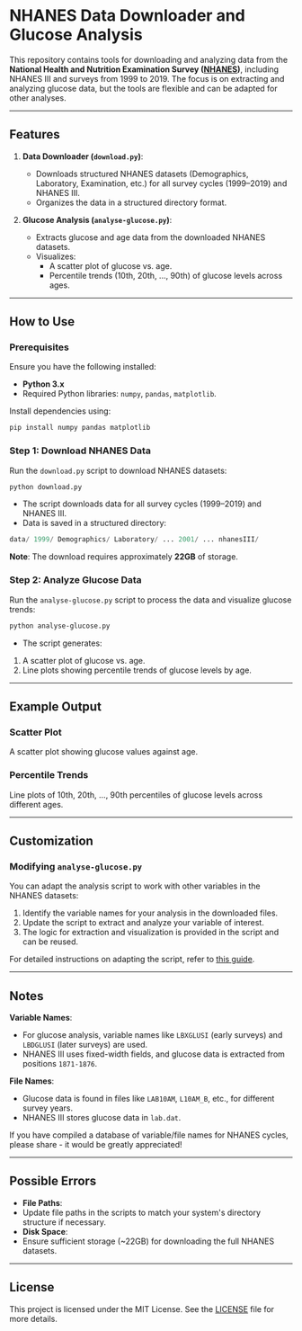 # NHANES Data Downloader and Glucose Analysis

This repository contains tools for downloading and analyzing data from the **National Health and Nutrition Examination Survey ([NHANES](https://wwwn.cdc.gov/nchs/nhanes/))**, including NHANES III and surveys from 1999 to 2019. The focus is on extracting and analyzing glucose data, but the tools are flexible and can be adapted for other analyses.

---

## Features

1. **Data Downloader (`download.py`)**:
   - Downloads structured NHANES datasets (Demographics, Laboratory, Examination, etc.) for all survey cycles (1999–2019) and NHANES III.
   - Organizes the data in a structured directory format.

2. **Glucose Analysis (`analyse-glucose.py`)**:
   - Extracts glucose and age data from the downloaded NHANES datasets.
   - Visualizes:
     - A scatter plot of glucose vs. age.
     - Percentile trends (10th, 20th, ..., 90th) of glucose levels across ages.

---

## How to Use

### Prerequisites
Ensure you have the following installed:
- **Python 3.x**
- Required Python libraries: `numpy`, `pandas`, `matplotlib`.

Install dependencies using:
```bash
pip install numpy pandas matplotlib
```

### Step 1: Download NHANES Data
Run the `download.py` script to download NHANES datasets:

```bash
python download.py
```

- The script downloads data for all survey cycles (1999–2019) and NHANES III.
- Data is saved in a structured directory:
```python
data/ 1999/ Demographics/ Laboratory/ ... 2001/ ... nhanesIII/
```

**Note**: The download requires approximately **22GB** of storage.

### Step 2: Analyze Glucose Data
Run the `analyse-glucose.py` script to process the data and visualize glucose trends:

```bash
python analyse-glucose.py
```

- The script generates:
1. A scatter plot of glucose vs. age.
2. Line plots showing percentile trends of glucose levels by age.

---

## Example Output

### Scatter Plot
A scatter plot showing glucose values against age.

### Percentile Trends
Line plots of 10th, 20th, ..., 90th percentiles of glucose levels across different ages.

---

## Customization

### Modifying `analyse-glucose.py`
You can adapt the analysis script to work with other variables in the NHANES datasets:
1. Identify the variable names for your analysis in the downloaded files.
2. Update the script to extract and analyze your variable of interest.
3. The logic for extraction and visualization is provided in the script and can be reused.

For detailed instructions on adapting the script, refer to [this guide](https://rizzoma.com/topic/0178555743735eb69cb366683cd0b9ee/0_b_c495_br98b/).

---

## Notes

**Variable Names**:
- For glucose analysis, variable names like `LBXGLUSI` (early surveys) and `LBDGLUSI` (later surveys) are used.
- NHANES III uses fixed-width fields, and glucose data is extracted from positions `1871-1876`.

**File Names**:
- Glucose data is found in files like `LAB10AM`, `L10AM_B`, etc., for different survey years.
- NHANES III stores glucose data in `lab.dat`.

If you have compiled a database of variable/file names for NHANES cycles, please share - it would be greatly appreciated!

---

## Possible Errors

- **File Paths**:
- Update file paths in the scripts to match your system's directory structure if necessary.
- **Disk Space**:
- Ensure sufficient storage (~22GB) for downloading the full NHANES datasets.

---

## License

This project is licensed under the MIT License. See the [LICENSE](LICENSE) file for more details.

